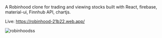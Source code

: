 A Robinhood clone for trading and viewing stocks built with React, firebase, material-ui, Finnhub API, chartjs.

Live: https://robinhood-21b22.web.app/

![robinhoodss](https://user-images.githubusercontent.com/70912563/111344842-c0a82100-86a2-11eb-95b0-bbf21d95c102.png)
